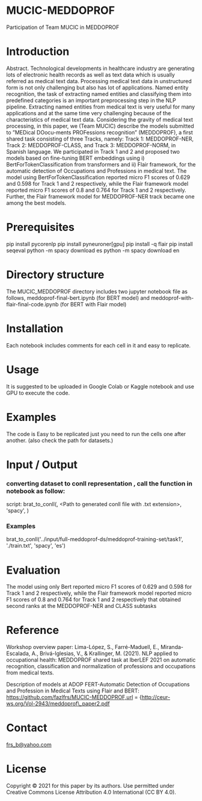 # MUCIC-MEDDOPROF
Participation of Team MUCIC in MEDDOPROF
# Introduction
Abstract. Technological developments in healthcare industry are generating lots of electronic health records as well as text data which is usually referred as medical text data. Processing medical text data in unstructured form is not only challenging but also has lot of applications. Named entity recognition, the task of extracting named entities and classifying them into predefined categories is an important preprocessing step in the NLP pipeline. Extracting named entities from medical text is very useful for many applications and at the same time very challenging because of the characteristics of medical text data. Considering the gravity of medical text processing, in this paper, we (Team MUCIC) describe the models submitted to ”MEDical DOocu-ments PROFessions recognition” (MEDDOPROF), a first shared task consisting of three Tracks, namely: Track 1: MEDDOPROF-NER, Track 2: MEDDOPROF-CLASS, and Track 3: MEDDOPROF-NORM, in Spanish language. We participated in Track 1 and 2 and proposed two models based on fine-tuning BERT embeddings using i) BertForTokenClassification from transformers and ii) Flair framework, for the automatic detection of Occupations and Professions in medical text. The model using BertForTokenClassification reported micro F1 scores of 0.629 and 0.598 for Track 1 and 2 respectively, while the Flair framework model reported micro F1 scores of 0.8 and 0.764 for Track 1 and 2 respectively. Further, the Flair framework model for MEDDOPROF-NER track became one among the best models.

# Prerequisites
pip install pycorenlp
pip install pyneuroner[gpu]
pip install -q flair
pip install seqeval
python -m spacy download es
python -m spacy download en

# Directory structure
The MUCIC_MEDDOPROF directory includes two jupyter notebook file as follows, meddoprof-final-bert.ipynb (for BERT model) and meddoprof-with-flair-final-code.ipynb (for BERT with Flair model)

# Installation
Each notebook includes comments for each cell in it and easy to replicate.

# Usage
It is suggested to be uploaded in Google Colab or Kaggle notebook and use GPU to execute the code.

# Examples
The code is Easy to be replicated just you need to run the cells one after another. (also check the path for datasets.)

# Input / Output
### converting dataset to conll representation , call the function in notebook as follow:
script: brat_to_conll(<Path to directory of dataset files>, <Path to generated conll file with .txt extension>, 'spacy', <intended language>)
### Examples
brat_to_conll('../input/full-meddoprof-ds/meddoprof-training-set/task1', './train.txt', 'spacy', 'es')

# Evaluation
The model using only Bert reported micro F1 scores of 0.629 and 0.598 for Track 1 and 2 respectively, while the Flair framework model reported micro F1 scores of 0.8 and 0.764
for Track 1 and 2 respectively that obtained second ranks at the MEDDOPROF-NER and CLASS subtasks


# Reference
Workshop overview paper:
  Lima-López, S., Farré-Maduell, E., Miranda-Escalada, A., Brivá-Iglesias, V., & Krallinger, M. (2021). NLP applied to occupational health: MEDDOPROF shared task at IberLEF 2021 on automatic recognition, classification and normalization of professions and occupations from medical texts.
  
 Description of models at ADOP FERT-Automatic Detection of Occupations and Profession in Medical Texts using Flair and BERT:
  https://github.com/fazlfrs/MUCIC-MEDDOPROF,url       = {http://ceur-ws.org/Vol-2943/meddoprof\_paper2.pdf


# Contact
frs_b@yahoo.com

# License
Copyright © 2021 for this paper by its authors. Use permitted under Creative Commons License Attribution 4.0 International (CC BY 4.0).
